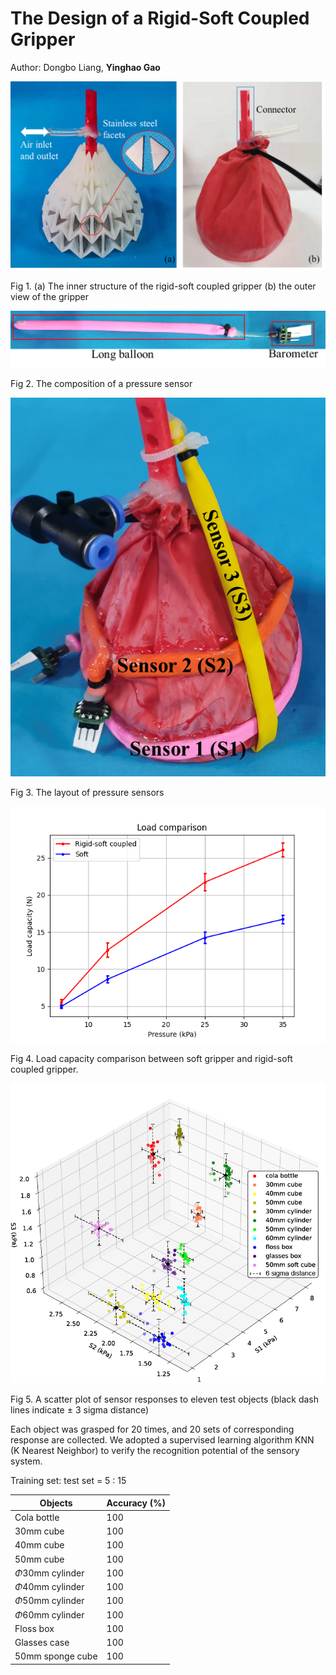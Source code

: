 # The Design of a Rigid-Soft Coupled Gripper

Author: Dongbo Liang, **Yinghao Gao**

![](fig/fig0.png)

Fig 1. (a) The inner structure of the rigid-soft coupled gripper  (b) the outer view of the gripper

![](fig/sensor.png)

Fig 2. The composition of a pressure sensor

![](fig/layout.png)

Fig 3. The layout of pressure sensors

![](fig/fig1.png)

Fig 4. Load capacity comparison between soft gripper and rigid-soft coupled gripper.

![](fig/scatter.png)

Fig 5. A scatter plot of sensor responses to eleven test objects  (black dash lines indicate ± 3 sigma distance)

Each object was grasped for 20 times, and 20 sets of corresponding response are collected. We adopted a supervised learning algorithm KNN (K Nearest Neighbor) to verify the recognition potential of the sensory system. 

Training set: test set = 5 : 15

| Objects             | Accuracy (%) |
| ------------------- | ------------ |
| Cola bottle         | 100          |
| 30mm cube           | 100          |
| 40mm cube           | 100          |
| 50mm cube           | 100          |
| $\Phi$30mm cylinder | 100          |
| $\Phi$40mm cylinder | 100          |
| $\Phi$50mm cylinder | 100          |
| $\Phi$60mm cylinder | 100          |
| Floss box           | 100          |
| Glasses case        | 100          |
| 50mm sponge cube    | 100          |
